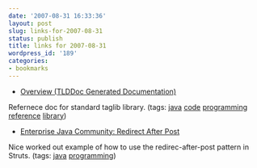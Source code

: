 ```yaml
---
date: '2007-08-31 16:33:36'
layout: post
slug: links-for-2007-08-31
status: publish
title: links for 2007-08-31
wordpress_id: '189'
categories:
- bookmarks
---
```




  * [Overview (TLDDoc Generated Documentation)](http://java.sun.com/products/jsp/jstl/1.1/docs/tlddocs/index.html)




Refernece doc for standard taglib library. (tags: [java](http://del.icio.us/eob/java) [code](http://del.icio.us/eob/code) [programming](http://del.icio.us/eob/programming) [reference](http://del.icio.us/eob/reference) [library](http://del.icio.us/eob/library))





  * [Enterprise Java Community: Redirect After Post](http://www.theserverside.com/tt/articles/article.tss?l=RedirectAfterPost2)




Nice worked out example of how to use the redirec-after-post pattern in Struts. (tags: [java](http://del.icio.us/eob/java) [programming](http://del.icio.us/eob/programming))






